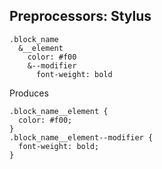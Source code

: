 ##  Preprocessors: Stylus

    .block_name
      &__element
        color: #f00
        &--modifier
          font-weight: bold

Produces

    .block_name__element {
      color: #f00;
    }
    .block_name__element--modifier {
      font-weight: bold;
    }

<aside data-markdown class="notes">

</aside>
